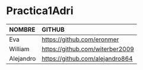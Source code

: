 # Practica1Adri

| NOMBRE     | GITHUB                          |
|:-----------|:---------------------------------|
| Eva        | https://github.com/eronmer      |
| William    | https://github.com/witerber2009 |
| Alejandro  | https://github.com/alejandro864 |
